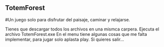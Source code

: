 ## TotemForest
#Un juego solo para disfrutar del paisaje, caminar y relajarse.

Tienes que descargar todos los archivos en una mismca carpera.
Ejecuta el archivo TotemForest.exe
En el menu tiene algunas cosas que me falta implementar, para jugar solo aplasta play.
Si quieres salir...
